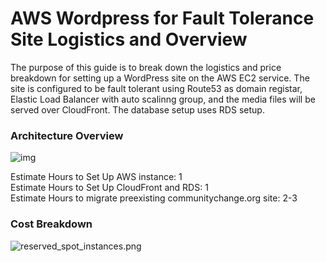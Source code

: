 # AWS Wordpress for Fault Tolerance Site Logistics and Overview  

The purpose of this guide is to break down the logistics and price breakdown for setting up a WordPress site on the AWS EC2 service.  The site is configured to be fault tolerant using Route53 as domain registar,  Elastic Load Balancer with auto scalinng group, and the media files will be served over CloudFront.  The database setup uses RDS setup.  

### Architecture Overview  

![img](https://s17.postimg.org/y4asrtggv/aws_fault_torelant_arch.png) 

Estimate Hours to Set Up AWS instance: 1  
Estimate Hours to Set Up CloudFront and RDS: 1  
Estimate Hours to migrate preexisting communitychange.org site: 2-3  

### Cost Breakdown  

![reserved_spot_instances.png](https://s22.postimg.org/9eoo53psx/reserved_spot_instances.png)

